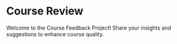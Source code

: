 # Course Review
Welcome to the Course Feedback Project! Share your insights and suggestions to enhance course quality.
